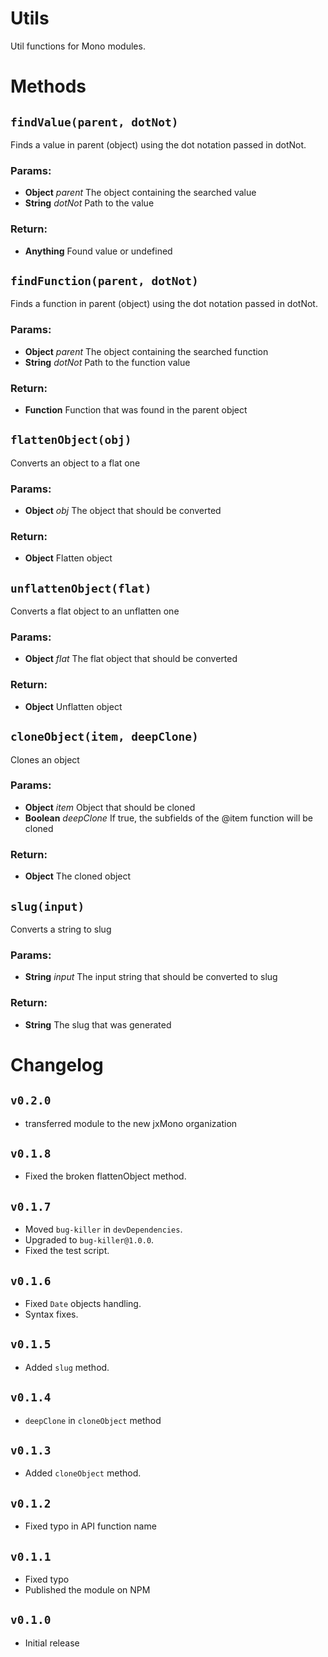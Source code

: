 # Utils
Util functions for Mono modules.

# Methods

## `findValue(parent, dotNot)`
Finds a value in parent (object) using the dot notation passed in dotNot.

### Params:
* **Object** *parent* The object containing the searched value
* **String** *dotNot* Path to the value

### Return:
* **Anything** Found value or undefined

## `findFunction(parent, dotNot)`
Finds a function in parent (object) using the dot notation passed in dotNot.

### Params:
* **Object** *parent* The object containing the searched function
* **String** *dotNot* Path to the function value

### Return:
* **Function** Function that was found in the parent object

## `flattenObject(obj)`
Converts an object to a flat one

### Params:
* **Object** *obj* The object that should be converted

### Return:
* **Object** Flatten object

## `unflattenObject(flat)`
Converts a flat object to an unflatten one

### Params:
* **Object** *flat* The flat object that should be converted

### Return:
* **Object** Unflatten object

## `cloneObject(item, deepClone)`
Clones an object

### Params:
* **Object** *item* Object that should be cloned
* **Boolean** *deepClone* If true, the subfields of the @item function will be cloned

### Return:
* **Object** The cloned object

## `slug(input)`
Converts a string to slug

### Params:
* **String** *input* The input string that should be converted to slug

### Return:
* **String** The slug that was generated

# Changelog
## `v0.2.0`
 - transferred module to the new jxMono organization

## `v0.1.8`
 - Fixed the broken flattenObject method.

## `v0.1.7`
 - Moved `bug-killer` in `devDependencies`.
 - Upgraded to `bug-killer@1.0.0`.
 - Fixed the test script.

## `v0.1.6`
 - Fixed `Date` objects handling.
 - Syntax fixes.

## `v0.1.5`
 - Added `slug` method.

## `v0.1.4`
 - `deepClone` in `cloneObject` method

## `v0.1.3`
 - Added `cloneObject` method.

## `v0.1.2`
 - Fixed typo in API function name

## `v0.1.1`
 - Fixed typo
 - Published the module on NPM

## `v0.1.0`
 - Initial release
